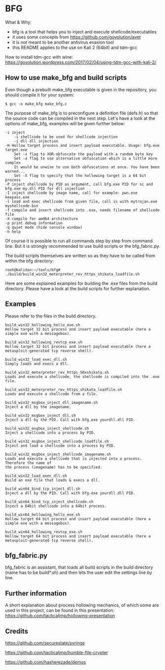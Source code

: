 BFG
===

What & Why:
- bfg is a tool that helps you to inject and execute shellcode/executables
- it uses some concepts from https://github.com/govolution/avet
- it is not meant to be another antivirus evasion tool
- this README applies to the use on Kali 2 (64bit) and tdm-gcc

How to install tdm-gcc with wine:
https://govolution.wordpress.com/2017/02/04/using-tdm-gcc-with-kali-2/


How to use make_bfg and build scripts
-------------------------------------
Even though a prebuilt make_bfg executable is given in the repository, you should compile it for your system:

```
$ gcc -o make_bfg make_bfg.c
```

The purpose of make_bfg is to preconfigure a definition file (defs.h) so that the source code can be compiled in the next step. Let's have a look at the options of make_bfg, examples will be given further below:
```
-i inject
	-i shellcode to be used for shellcode injection
	-i dll dll injection
-H Hollow target process and insert payload executable. Usage: bfg.exe target.exe
	Set -x flag to XOR-obfuscate the payload with a random byte key
	Set -a flag to use alternative obfuscation which is a little more complex
	It would be unwise to use both obfuscations at once. You have been warned...
	Set -X flag to specify that the hollowing target is a 64 bit process
-P inject shellcode by PID as argument, call bfg.exe PID for sc and bfg.exe my.dll PID for dll injection
-I inject shellcode by image name, call for example: pwn.exe keepass.exe
-l load and exec shellcode from given file, call is with mytrojan.exe myshellcode.bin
-f compile and insert shellcode into .exe, needs filename of shellcode file
-X compile for amd64 architecture
-p print debug information
-q quiet mode (hide console window)
-h help
```

Of course it is possible to run all commands step by step from command line. But it is strongly recommended to use build scripts or the bfg_fabric.py.

The build scripts themselves are written so as they have to be called from within the bfg directory:
```
root@kalidan:~/tools/bfg# ./build/build_win32_meterpreter_rev_https_shikata_loadfile.sh 
```

Here are some explained examples for building the .exe files from the build directory. Please have a look at the build scripts for further explanation.


Examples
--------
Please refer to the files in the build directory.
```
build_win32_hollowing_hello_exe.sh
Hollow target 32 bit process and insert payload executable (here a simple exe with a messagebox).

build_win32_hollowing_revtcp_exe.sh
Hollow target 32 bit process and insert payload executable (here a metasploit-generated tcp reverse shell).

build_win32_load_exec_dll.sh
Simply loads and execs a dll.

build_win32_meterpreter_rev_https_50xshikata.sh
Loads and execute a shellcode, the shellcode is compiled into the .exe file.

build_win32_meterpreter_rev_https_shikata_loadfile.sh 
Loads and execute a shellcode from a file.

build_win32_msgbox_inject_dll_imagename.sh
Inject a dll by the imagename.

build_win32_msgbox_inject_dll.sh
Inject a dll by the PID. Call with bfg.exe yourdll.dll PID.

build_win32_msgbox_inject_shellcode.sh
Inject a shellcode into a process by PID.

build_win32_msgbox_inject_shellcode_loadfile.sh
Inject and load a shellcode into a process by PID.

build_win32_msgbox_inject_shellcode_imagename.sh
Loads and execute a shellcode that is injected into a process. Therefore the name of 
the process (imagename) has to be specified.

build_win32_load_exec_dll.sh
Build an exe file that loads & execs a dll.

build_win64_bind_tcp_inject_dll.sh
Inject a dll by the PID. Call with bfg.exe yourdll.dll PID.

build_win64_bind_tcp_inject_shellcode.sh
Inject a 64bit shellcode into a 64bit process.

build_win64_hollowing_hello_exe.sh
Hollow target 64 bit process and insert payload executable (here a simple exe with a messagebox).

build_win64_hollowing_revtcp_exe.sh
Hollow target 64 bit process and insert payload executable (here a metasploit-generated tcp reverse shell).
```

bfg_fabric.py
-------------
bfg_fabric is an assistant, that loads all build scripts in the build directory (name has to be build*.sh) and then lets the user edit the settings line by line.

Further information
-------------------
A short explanation about process hollowing mechanics, of which some are used in this project, can be found in this presentation:
https://github.com/tacticaljmp/hollowing-presentation

Credits
-------
https://github.com/securestate/syringe

https://github.com/tacticaljmp/humble-file-crypter

https://github.com/hasherezade/demos
